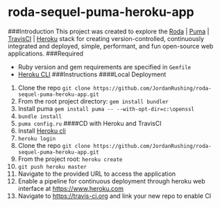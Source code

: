# roda-sequel-puma-heroku-app
###Introduction
This project was created to explore the [Roda](https://github.com/jeremyevans/roda) | [Puma](https://github.com/puma/puma) | [TravisCI](https://travis-ci.org/) | [Heroku](https://dashboard.heroku.com/login) stack for creating version-controlled, continuously integrated and deployed, simple, performant, and fun open-source web applications.
###Required
* Ruby version and gem requirements are specified in ```Gemfile```
* [Heroku CLI](https://devcenter.heroku.com/articles/heroku-cli)
###Instructions
####Local Deployment
1. Clone the repo ```git clone https://github.com/JordanRushing/roda-sequel-puma-heroku-app.git```
2. From the root project directory: ```gem install bundler```
3. Install puma ```gem install puma -- --with-opt-dir=c:\openssl```
3. ```bundle install```
4. ```puma config.ru```
####CD with Heroku and TravisCI
1. Install [Heroku cli](https://devcenter.heroku.com/articles/heroku-cli) 
2. ```heroku login```
3. Clone the repo ```git clone https://github.com/JordanRushing/roda-sequel-puma-heroku-app.git```
4. From the project root: ```heroku create```
5. ```git push heroku master```
6. Navigate to the provided URL to access the application
7. Enable a pipeline for continuous deployment through heroku web interface at https://www.heroku.com
8. Navigate to https://travis-ci.org and link your new repo to enable CI
